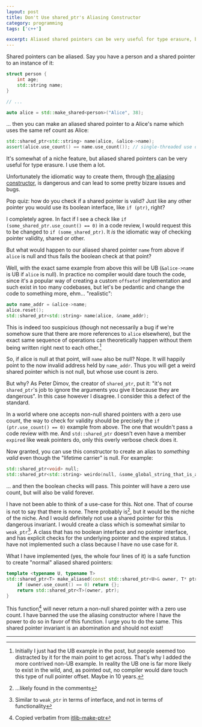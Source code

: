 ```yaml
---
layout: post
title: Don't Use shared_ptr's Aliasing Constructor
category: programming
tags: ['c++']

excerpt: Aliased shared pointers can be very useful for type erasure, but the idiomatic way to create them is dangerous
---
```


Shared pointers can be aliased. Say you have a person and a shared pointer to an instance of it:

```c++
struct person {
    int age;
    std::string name;
}

// ...

auto alice = std::make_shared<person>("Alice", 38);
```

... then you can make an aliased shared pointer to a Alice's name which uses the same ref count as Alice:

```c++
std::shared_ptr<std::string> name(alice, &alice->name);
assert(alice.use_count() == name.use_count()); // single-threaded use only
```

It's somewhat of a niche feature, but aliased shared pointers can be very useful for type erasure. I use them a lot.

Unfortunately the idiomatic way to create them, through [the aliasing constructor](https://en.cppreference.com/w/cpp/memory/shared_ptr/shared_ptr#:~:text=The%20aliasing%20constructor), is dangerous and can lead to some pretty bizare issues and bugs.

Pop quiz: how do you check if a shared pointer is valid? Just like any other pointer you would use its boolean interface, like `if (ptr)`, right?

I completely agree. In fact if I see a check like `if (some_shared_ptr.use_count() == 0)` in a code review, I would request this to be changed to `if (some_shared_ptr)`. It *is* the idiomatic way of checking pointer validity, shared or other.

But what would happen to our aliased shared pointer `name` from above if `alice` is null and thus fails the boolean check at that point?

Well, with the exact same example from above this will be UB (`&alice->name` is UB if `alice` is null). In practice no compiler would dare touch the code, since it's a popular way of creating a custom `offsetof` implementation and such exist in too many codebases, but let's be pedantic and change the code to something more, ehm... "realistic":

```c++
auto name_addr = &alice->name;
alice.reset();
std::shared_ptr<std::string> name(alice, &name_addr);
```

This is indeed too suspicious (though not necessarily a bug if we're somehow sure that there are more references to `alice` elsewhere), but the exact same sequence of operations can theoretically happen without them being written right next to each other.[^4]

So, if alice is null at that point, will `name` also be null? Nope. It will happily point to the now invalid address held by `name_addr`. Thus you will get a weird shared pointer which is not null, but whose use count is zero.

But why? As Peter Dimov, the creator of `shared_ptr`, put it: "it's not `shared_ptr`'s job to ignore the arguments you give it because they are dangerous". In this case however I disagree. I consider this a defect of the standard.

In a world where one accepts non-null shared pointers with a zero use count, the way to check for validity should be precisely the `if (ptr.use_count() == 0)` example from above. The one that wouldn't pass a code review with me. And `std::shared_ptr` doesn't even have a member `expired` like weak pointers do, only this overly verbose check does it.

Now granted, you can use this constructor to create an alias to *something valid* even though the "lifetime carrier" is null. For example:

```c++
std::shared_ptr<void> null;
std::shared_ptr<std::string> weirdo(null, &some_global_string_that_is_always_valid);
```

... and then the boolean checks will pass. This pointer will have a zero use count, but will also be valid forever.

I have not been able to think of a use-case for this. Not one. That of course is not to say that there is none. There probably is[^1], but it would be the niche of the niche. And I would definitely not use a shared pointer for this dangerous invariant. I would create a class which is somewhat similar to `weak_ptr`[^2]. A class that has no boolean interface and no pointer interface, and has explicit checks for the underlying pointer and the expired status. I have not implemented such a class because I have no use case for it.

What I have implemented (yes, the whole four lines of it) is a safe function to create "normal" aliased shared pointers:

```c++
template <typename U, typename T>
std::shared_ptr<T> make_aliased(const std::shared_ptr<U>& owner, T* ptr) {
    if (owner.use_count() == 0) return {};
    return std::shared_ptr<T>(owner, ptr);
}
```

This function[^3] will never return a non-null shared pointer with a zero use count. I have banned the use the aliasing constructor where I have the power to do so in favor of this function. I urge you to do the same. This shared pointer invariant is an abomination and should not exist!

___

[^1]: ...likely found in the comments
[^2]: Similar to `weak_ptr` in terms of interface, and not in terms of functionality
[^3]: Copied verbatim from [itlib-make-ptr](https://github.com/iboB/itlib/blob/master/include/itlib/make_ptr.hpp)
[^4]: Initially I just had the UB example in the post, but people seemed too distracted by it for the main point to get across. That's why I added the more contrived non-UB example. In reality the UB one is far more likely to exist in the wild, and, as pointed out, no compiler would dare touch this type of null pointer offset. Maybe in 10 years.
